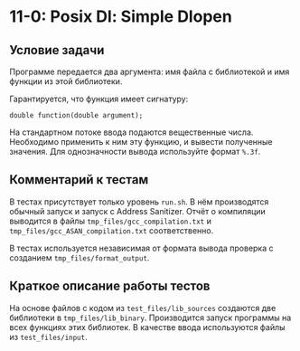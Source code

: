 # 11-0: Posix Dl: Simple Dlopen

## Условие задачи

Программе передается два аргумента: имя файла с библиотекой и имя функции из этой библиотеки.

Гарантируется, что функция имеет сигнатуру:
```с
double function(double argument);
```

На стандартном потоке ввода подаются вещественные числа. Необходимо применить к ним эту функцию,
и вывести полученные значения. Для однозначности вывода используйте формат `%.3f`.

## Комментарий к тестам

В тестах присутствует только уровень `run.sh`.
В нём производятся обычный запуск и запуск с Address Sanitizer.
Отчёт о компиляции выводится в файлы `tmp_files/gcc_compilation.txt`
и `tmp_files/gcc_ASAN_compilation.txt` соответственно.

В тестах используется независимая от формата вывода проверка
с созданием `tmp_files/format_output`.

## Краткое описание работы тестов

На основе файлов с кодом из `test_files/lib_sources` создаются
две библиотеки в `tmp_files/lib_binary`.
Производится запуск программы на всех функциях этих библиотек.
В качестве ввода используются файлы из `test_files/input`.
